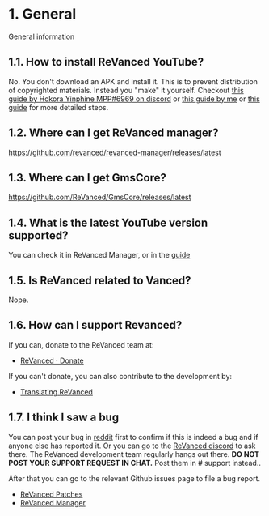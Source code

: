 
# 1. General

General information

## 1.1. How to install ReVanced YouTube?

No. You don't download an APK and install it. This is to prevent distribution of copyrighted materials. Instead you "make" it yourself. Checkout [this guide by Hokora Yinphine MPP#6969 on discord](https://hokorayinphinempp.github.io/obsidian-git-sync/Revanced/1%20Start%20Here%21/Revanced%20Start/) or [this guide by me](first-start-guide.md) or [this guide](https://www.reddit.com/r/revancedapp/comments/xlcny9/revanced_manager_guide_for_dummies/) for more detailed steps.

## 1.2. Where can I get ReVanced manager?

https://github.com/revanced/revanced-manager/releases/latest

## 1.3. Where can I get GmsCore?

https://github.com/ReVanced/GmsCore/releases/latest

## 1.4. What is the latest YouTube version supported? 

You can check it in ReVanced Manager, or in the [guide](/step-by-step/02-check-ver.md)

## 1.5. Is ReVanced related to Vanced?

Nope. 

## 1.6. How can I support Revanced?

If you can, donate to the ReVanced team at:

- [ReVanced · Donate](https://revanced.app/donate)

If you can't donate, you can also contribute to the development by:

- [Translating ReVanced](https://crowdin.com/project/revanced)

## 1.7. I think I saw a bug

You can post your bug in [reddit](https://www.reddit.com/r/revancedapp) first to confirm if this is indeed a bug and if anyone else has reported it. Or you can go to the [ReVanced discord](https://discord.gg/revanced) to ask there. The ReVanced development team regularly hangs out there. **DO NOT POST YOUR SUPPORT REQUEST IN CHAT.** Post them in \# support instead..

After that you can go to the relevant Github issues page to file a bug report.

- [ReVanced Patches](https://github.com/revanced/revanced-patches/issues/new?template=bug-issue.yml)
- [ReVanced Manager](https://github.com/revanced/revanced-manager/issues/new?template=bug-issue.yml)
